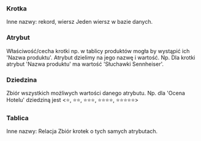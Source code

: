 ### Krotka
Inne nazwy: rekord, wiersz
Jeden wiersz w bazie danych.

### Atrybut
Właściwość/cecha krotki np. w tablicy produktów mogła by wystąpić ich 'Nazwa produktu'.
Atrybut dzielimy na jego nazwę i wartość. Np. Dla krotki atrybut 'Nazwa produktu' ma wartość 'Słuchawki Sennheiser'.

### Dziedzina
Zbiór wszystkich możliwych wartości danego atrybutu. Np. dla 'Ocena Hotelu' dziedziną jest \<⭐, ⭐⭐, ⭐⭐⭐, ⭐⭐⭐⭐, ⭐⭐⭐⭐⭐\>
### Tablica 

Inne nazwy: Relacja 
Zbiór krotek o tych samych atrybutach. 
